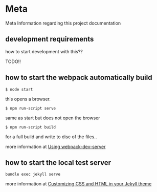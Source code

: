 # Meta
Meta Information regarding this project documentation

## development requirements
how to start development with this??

TODO!!


## how to start the webpack automatically build
```
$ node start
```

this opens a browser.

```
$ npm run-script serve
```
same as start but does not open the browser


```
$ npm run-script build
```
for a full build and write to disc of the files..

more information at [Using webpack-dev-server](https://webpack.js.org/guides/development/#using-webpack-dev-server)

## how to start the local test server
`bundle exec jekyll serve`

more information at [Customizing CSS and HTML in your Jekyll theme](https://help.github.com/articles/customizing-css-and-html-in-your-jekyll-theme/)
